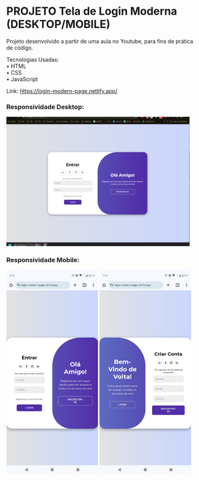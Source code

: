 # PROJETO Tela de Login Moderna (DESKTOP/MOBILE)

Projeto desenvolvido a partir de uma aula no Youtube, para fins de prática de código.

Tecnologias Usadas: <br>
• HTML <br>
• CSS <br>
• JavaScript

Link: https://login-modern-page.netlify.app/

### Responsividade Desktop:
<img src="/images/responsividade/desktop.png" width="480px">

### Responsividade Mobile:
<img src="/images/responsividade/sign-in.jpg" width="240px"> <img src="/images/responsividade/sign-up.jpg" width="240px">